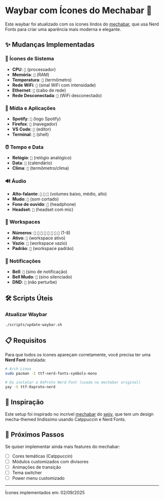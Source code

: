 # Waybar com Ícones do Mechabar 🎨

Este waybar foi atualizado com os ícones lindos do [mechabar](https://github.com/sejjy/mechabar), que usa Nerd Fonts para criar uma aparência mais moderna e elegante.

## ✨ Mudanças Implementadas

### 🔩 Ícones de Sistema

- **CPU**: `󰍛` (processador)
- **Memória**: `󰘚` (RAM)
- **Temperatura**: `󰔏` (termômetro)
- **Rede WiFi**: `󰤨` (sinal WiFi com intensidade)
- **Ethernet**: `󰈀` (cabo de rede)
- **Rede Desconectada**: `󰤯` (WiFi desconectado)

### 🎵 Mídia e Aplicações

- **Spotify**: `󰝚` (logo Spotify)
- **Firefox**: `󰈹` (navegador)
- **VS Code**: `󰨞` (editor)
- **Terminal**: `󰆍` (shell)

### ⏰ Tempo e Data

- **Relógio**: `󰥔` (relógio analógico)
- **Data**: `󰃭` (calendário)
- **Clima**: `󰖕` (termômetro/clima)

### 🔊 Áudio

- **Alto-falante**: `󰕾` `󰖀` `󰕿` (volumes baixo, médio, alto)
- **Mudo**: `󰝟` (som cortado)
- **Fone de ouvido**: `󰋋` (headphone)
- **Headset**: `󰋎` (headset com mic)

### 📱 Workspaces

- **Números**: `󰲠` `󰲢` `󰲤` `󰲦` `󰲨` `󰲪` `󰲬` `󰲮` (1-8)
- **Ativo**: `󰮯` (workspace ativo)
- **Vazio**: `󰧵` (workspace vazio)
- **Padrão**: `󰊠` (workspace padrão)

### 🔔 Notificações

- **Bell**: `󰂚` (sino de notificação)
- **Bell Mudo**: `󰂜` (sino silenciado)
- **DND**: `󰂛` (não perturbe)

## 🛠️ Scripts Úteis

### Atualizar Waybar

```bash
./scripts/update-waybar.sh
```

## 📋 Requisitos

Para que todos os ícones apareçam corretamente, você precisa ter uma **Nerd Font** instalada:

```bash
# Arch Linux
sudo pacman -S ttf-nerd-fonts-symbols-mono

# Ou instalar a 0xProto Nerd Font (usada no mechabar original)
yay -S ttf-0xproto-nerd
```

## 🎯 Inspiração

Este setup foi inspirado no incrível [mechabar](https://github.com/sejjy/mechabar) do [sejjy](https://github.com/sejjy), que tem um design mecha-themed lindíssimo usando Catppuccin e Nerd Fonts.

## 🎨 Próximos Passos

Se quiser implementar ainda mais features do mechabar:

- [ ] Cores temáticas (Catppuccin)
- [ ] Módulos customizados com divisores
- [ ] Animações de transição
- [ ] Tema switcher
- [ ] Power menu customizado

---

Ícones implementados em: 02/09/2025
